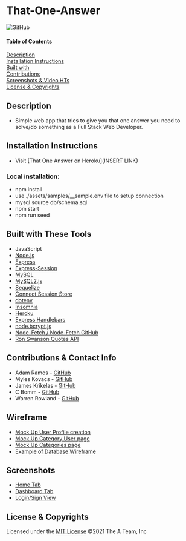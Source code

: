 # That-One-Answer
![GitHub](https://img.shields.io/badge/License-MIT-blue)

#### Table of Contents  
[Description](#description)<br>
[Installation Instructions](#installation-instructions)<br>
[Built with](#built-with-these-tools)<br>
[Contributions](#contributions--contact-info)<br>
[Screenshots & Video HTs](#screenshots--video-how-to)<br>
[License & Copyrights](#license--copyrights)<br>

## Description
* Simple web app that tries to give you that one answer you need to solve/do something as a Full Stack Web Developer.

## Installation Instructions
* Visit [That One Answer on Heroku](INSERT LINK)
### Local installation:
* npm install
* use ./assets/samples/__sample.env file to setup connection
* mysql source db/schema.sql
* npm start
* npm run seed
## Built with These Tools
* JavaScript
* [Node.js](https://nodejs.org/en/)
* [Express](https://www.npmjs.com/package/express)
* [Express-Session](https://www.npmjs.com/package/connect-session-sequelize)
* [MySQL](https://www.mysql.com/)
* [MySQL2.js](https://www.npmjs.com/package/mysql2)
* [Sequelize](https://www.npmjs.com/package/sequelize)
* [Connect Session Store](https://www.npmjs.com/package/connect-session-sequelize)
* [dotenv](https://www.npmjs.com/package/dotenv)
* [Insomnia](https://insomnia.rest/)
* [Heroku](https://dashboard.heroku.com/apps)
* [Express Handlebars](https://www.npmjs.com/package/express-handlebars)
* [node.bcrypt.js](https://www.npmjs.com/package/bcrypt)
* [Node-Fetch /](https://www.npmjs.com/package/node-fetch)[ Node-Fetch GitHub](https://github.com/node-fetch/node-fetch)
* [Ron Swanson Quotes API](https://github.com/jamesseanwright/ron-swanson-quotes#ron-swanson-quotes-api)

## Contributions & Contact Info
* Adam Ramos - [GitHub](https://github.com/AdamR-Work)
* Myles Kovacs - [GitHub](https://github.com/MylesKovacs)
* James Krikelas - [GitHub](https://github.com/jkrikelas)
* C Bomm - [GitHub](https://github.com/robomojo77)
* Warren Rowland - [GitHub](https://github.com/rolanduwxcc)

## Wireframe
* [Mock Up User Profile creation](wireframe/images/Webpage-User-profile-creation.png)
* [Mock Up Category User page](wireframe/images/Webpage-Category-User.png)
* [Mock Up Categories page](wireframe/images/Webpage-Categories.pgn)
* [Example of Database Wireframe](wireframe/images/dbwireframe.png)
  
## Screenshots
* [Home Tab](wireframe/images/HomePage.JPG)
* [Dashboard Tab](wireframe/images/Dashboard.JPG)
* [Login/Sign View](wireframe/images/Login.JPG)

## License & Copyrights
Licensed under the [MIT License]('./LICENSE')
©️2021 The A Team, Inc